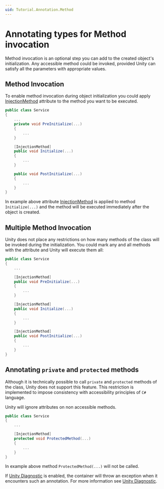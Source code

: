 ```yaml
---
uid: Tutorial.Annotation.Method
---
```


# Annotating types for Method invocation

Method invocation is an optional step you can add to the created object's initialization. Any accessible method could be invoked, provided Unity can satisfy all the parameters with appropriate values.

## Method Invocation

To enable method invocation during object initialization you could apply [InjectionMethod](xref:Unity.InjectionMethodAttribute) attribute to the method you want to be executed.

```cs
public class Service
{
    ...
    private void PreInitialize(...)
    {
        ...
    }

    [InjectionMethod]
    public void Initialize(...)
    {
        ...
    }

    public void PostInitialize(...)
    {
        ...
    }
}
```

In example above attribute [InjectionMethod](xref:Unity.InjectionMethodAttribute) is applied to method `Initialize(...)` and the method will be executed immediately after the object is created.

## Multiple Method Invocation

Unity does not place any restrictions on how many methods of the class will be invoked during the initialization. You could mark any and all methods with the attribute and Unity will execute them all:

```cs
public class Service
{
    ...

    [InjectionMethod]
    public void PreInitialize(...)
    {
        ...
    }

    [InjectionMethod]
    public void Initialize(...)
    {
        ...
    }

    [InjectionMethod]
    public void PostInitialize(...)
    {
        ...
    }
}
```

## Annotating `private` and `protected` methods

Although it is technically possible to call `private` and `protected` methods of the class, Unity does not support this feature. This restriction is implemented to impose consistency with accessibility principles of `C#` language.

Unity will ignore attributes on non accessible methods.

```cs
public class Service
{
    ...

    [InjectionMethod]
    protected void ProtectedMethod(...)
    {
        ...
    }
}
```

In example above method `ProtectedMethod(...)` will not be called.

If [Unity Diagnostic](xref:Tutorial.Unity.Diagnostic) is enabled, the container will throw an exception when it encounters such an annotation. For more information see  [Unity Diagnostic](xref:Tutorial.Unity.Diagnostic).